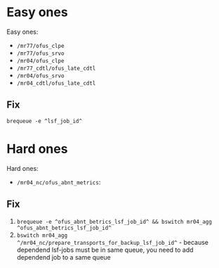 #                  Easy ones

Easy ones:
- `/mr77/ofus_clpe`
- `/mr77/ofus_srvo`
- `/mr04/ofus_clpe`
- `/mr77_cdtl/ofus_late_cdtl`
- `/mr04/ofus_srvo`
- `/mr04_cdtl/ofus_late_cdtl`

##                 Fix

`brequeue -e ^lsf_job_id^`









#                  Hard ones

Hard ones:
- `/mr04_nc/ofus_abnt_metrics`:

##                 Fix

1. `brequeue -e ^ofus_abnt_betrics_lsf_job_id^ && bswitch mr04_agg ^ofus_abnt_betrics_lsf_job_id^`
2. `bswitch mr04_agg ^/mr04_nc/prepare_transports_for_backup_lsf_job_id^` - because dependend lsf-jobs must be in same queue, you need to add dependend job to a same queue